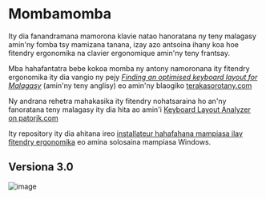 # Mombamomba

Ity dia fanandramana mamorona klavie natao hanoratana ny teny malagasy amin'ny fomba tsy mamizana tanana, izay azo antsoina ihany koa hoe fitendry ergonomika na clavier ergonomique amin'ny teny frantsay.

Mba hahafantatra bebe kokoa momba ny antony namoronana ity fitendry ergonomika ity dia vangio ny pejy [*Finding an optimised keyboard layout for Malagasy*](https://www.terakasorotany.com/?p=360) (amin'ny teny anglisy) eo amin'ny blaogiko [terakasorotany.com](https://www.terakasorotany.com)

Ny andrana rehetra mahakasika ity fitendry nohatsaraina ho an'ny fanoratana teny malagasy ity dia hita ao amin'i [Keyboard Layout Analyzer on patorjk.com](http://patorjk.com/keyboard-layout-analyzer/#/main)

Ity repository ity dia ahitana ireo [installateur hahafahana mampiasa ilay fitendry ergonomika](https://github.com/radomd92/klavie-malagasy/tree/master/malagasy) eo amina solosaina mampiasa Windows.

## Versiona 3.0

![image](https://github.com/user-attachments/assets/a7c602e3-a921-4db0-b2df-90fa3125a46d)
